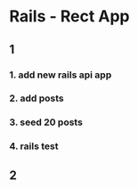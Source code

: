# Rails - Rect App

## 1
### 1. add new rails api app
### 2. add posts
### 3. seed 20 posts
### 4. rails test

## 2

